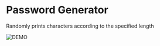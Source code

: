 
# Password Generator

Randomly prints characters according to the specified length


![DEMO](https://i.imgur.com/fmYgHjq.png)

